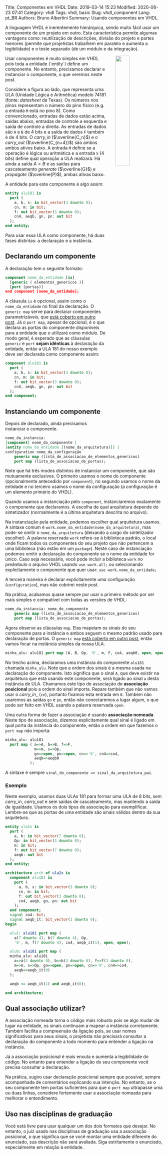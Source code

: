 Title: Componentes em VHDL
Date: 2019-03-14 15:23
Modified: 2020-06-23 07:41
Category: vhdl
Tags: vhdl, basic
Slug: vhdl_component
Lang: pt_BR
Authors: Bruno Albertini
Summary: Usando componentes em VHDL.

A linguagem VHDL é inerentemente hierárquica, sendo muito fácil usar um componente de um projeto em outro. Esta característica permite algumas vantagens como: reutilização de descrições, divisão do projeto e partes menores (permite que projetistas trabalhem em paralelo e aumenta a legibilidade) e o teste separado (de um módulo e da integração).

<img src='{static}/images/vhdl/74181simbolo.png' width="30%" align="right" style="padding-left:5%" />
Usar componentes é muito simples em VHDL pois toda a entidade (`entity`) define um componente. No entanto, precisamos declarar e instanciar o componente, o que veremos neste post.

Considere a figura ao lado, que representa uma ULA (Unidade Lógica e Aritmética) modelo 74181 (fonte: _datasheet_ da Texas). Os números nos pinos representam o número do pino físico (e.g. a entrada `M` está no pino 8). Como convencionado, entradas de dados estão acima, saídas abaixo, entradas de controle a esquerda e saída de controle a direita. As entradas de dados são `A` e `B` de 4 bits e a saída de dados `F` também é de 4 bits. O _carry_in_ ($\overline{C_n}$) e o _carry_out_ ($\overline{C_{n+4}}$) são ambos ambos ativos baixo. A entrada `M` define se a operação é lógica ou aritmética e a entrada `S` (4 bits) define qual operação a ULA realizará. Há ainda a saída $A=B$ e as saídas para cascateamento _generate_ ($\overline{G}$) e _propagate_ ($\overline{P}$), ambas ativas baixo.

A entidade para este componente é algo assim:
```vhdl
entity alu181 is
  port (
    a, b, s: in bit_vector(3 downto 0);
    cn, m: in bit;
    f: out bit_vector(3 downto 0);
    cn4, aeqb, gn, pn: out bit
  );
end entity;
```

Para usar essa ULA como componente, há duas fases distintas: a declaração e a instância.

## Declarando um componente

A declaração tem o seguinte formato:
```vhdl
component nome_da_entidade [is]
  [generic ( elementos_genericos )]
  [port (portas)]
end component [nome_da_entidade];
```

A cláusula `is` é opcional, assim como o `nome_da_entidade` no final da declaração. O `generic map` serve para declarar componentes parametrizáveis, que [está coberto em outro post]({filename}./l_generic_pt.md). Já o `port map`, apesar de opcional, é o que declara as portas do componente disponíveis para a entidade que o utilizará como módulo. De modo geral, é esperado que as cláusulas `generic` e `port` **sejam idênticas** à declaração da entidade, então a ULA 181 do nosso exemplo deve ser declarada como componente assim:
```vhdl
component alu181 is
  port (
    a, b, s: in bit_vector(3 downto 0);
    cn, m: in bit;
    f: out bit_vector(3 downto 0);
    cn4, aeqb, gn, pn: out bit
  );
end component;
```

## Instanciando um componente

Depois de declarado, ainda precisamos instanciar o componente.

```vhdl
nome_da_instancia:
[component] nome_do_componente |
[entity nome_da_entidade [(nome_da_arquitetura)]] |
configuration nome_da_configuração
	generic map (lista_de_associacao_de_elementos_genericos)
	port map (lista_de_associacao_de_portas);
```

Note que há três modos distintos de instanciar um componente, que são mutuamente exclusivos. O primeiro usamos o nome do componente (opcionalmente antecedido por `component`), no segundo usamos o nome da entidade e no terceiro usamos o nome da configuração (a configuração é um elemento primário do VHDL).

Quando usamos a instanciação pelo `component`, instanciaremos exatamente o componente que declaramos. A escolha de qual arquitetura depende do sintetizador (normalmente é a última arquitetura descrita no arquivo).

Na instanciação pela entidade, podemos escolher qual arquitetura usamos. A sintaxe comum é `work.nome_da_entidade(nome_da_arquitetura)`, mas pode-se omitir o `nome_da_arquitetura` (deixando a cargo do sintetizador escolher). A palavra reservada `work` refere-se à biblioteca padrão, o local onde ficam todos os componentes do seu projeto que não pertencem a uma biblioteca (não estão em um `package`). Neste caso de instanciação podemos omitir a declaração do componente se o nome da entidade for único. Caso seja necessário, você pode incluir a biblioteca `work` no preâmbulo o arquivo VHDL usando `use work.all;` ou selecionando explicitamente o componente que quer usar: `use work.nome_da_entidade;`

A terceira maneira é declarar explicitamente uma configuração (`configuration`), mas não cobrirei neste post.

Na prática, acabamos quase sempre por usar o primeiro método por ser mais simples e compatível com todas as versões de VHDL:
```vhdl
nome_da_instancia: nome_do_componente
	generic map (lista_de_associacao_de_elementos_genericos)
	port map (lista_de_associacao_de_portas);
```

Agora observe as cláusulas `map`. Elas mapeiam os sinais do seu componente para a instância e ambos seguem o mesmo padrão usado para declaração de portas. O `generic map` [está coberto em outro post]({filename}./l_generic_pt.md), então vamos focar na instância simples da nossa ULA.

```vhdl
minha_alu: alu181 port map (A, B, Op, '0', m, F, co4, aeqb0, open, open);
```

No trecho acima, declaramos uma instância do componente `alu181` chamada `minha_alu`. Note que a ordem dos sinais é a mesma usada na declaração do componente. Isto significa que o sinal `A`, que deve existir na arquitetura que está usando este componente, será ligado ao sinal `a` desta instância de ULA. Chamamos este tipo de associação de **associação posicional** pois a ordem do sinal importa. Repare também que não vamos usar o _carry_in__ (`cn`), portanto fixamos esta entrada em `0`. Também não usaremos as saídas `gn` e `pn`, então não conectaremos a lugar algum, o que pode ser feito em VHDL usando a palavra reservada `open`.

Uma outra forma de fazer a associação é usando **associação nomeada**. Neste tipo de associação, dizemos explicitamente qual sinal é ligado em qual porta da instância do componente, então a ordem em que fazemos o `port map` não importa:
```vhdl
minha_alu: alu181
  port map ( a=>A, b=>B, f=>F,
             m=>m, s=>Op,
             gn=>open, pn=>open, cn=>'0', cn4=>co4,
             aeqb=>aeqb0
           );
```

A sintaxe é sempre `sinal_do_componente => sinal_da_arquitetura_pai`.


### Exemplo

Neste exemplo, usamos duas ULAs 181 para formar uma ULA de 8 bits, sem _carry_in_, _carry_out_ e sem saídas de cascateamento, mas mantendo a saída de igualdade. Usamos os dois tipos de associação para exemplificar. Lembre-se que as portas de uma entidade são sinais válidos dentro da sua arquitetura.

```vhdl
entity ula2x is
  port (
    a, b: in bit_vector(7 downto 0);
    Op: in bit_vector(3 downto 0);
    m: in bit;
    f: out bit_vector(7 downto 0);
    aeqb: out bit
  );
end entity;

architecture arch of ula2x is
  component alu181 is
    port (
      a, b, s: in bit_vector(3 downto 0);
      cn, m: in bit;
      f: out bit_vector(3 downto 0);
      cn4, aeqb, gn, pn: out bit
    );
  end component;
  signal co4: bit;
  signal aeqb_it: bit_vector(1 downto 0);
begin

  alu1: alu181 port map (
    a(7 downto 4), b(7 downto 4), Op,
    '0', m, f(7 downto 4), co4, aeqb_it(1), open, open);

  alu0: alu181 port map (
  minha_alu: alu181
    a=>a(3 downto 0), b=>b(3 downto 0), f=>f(3 downto 0),
    m=>m, s=>Op, gn=>open, pn=>open, cn=>'0', cn4=>co4,
    aeqb=>aeqb_it(0)
  );

  aeqb <= aeqb_it(1) and aeqb_it(0);

end architecture;
```

## Qual associação utilizar?
A associação nomeada torna o código mais robusto pois se algo mudar de lugar na entidade, os sinais continuam a mapear a instância corretamente. Também facilita a compreensão da ligação pois, se usar nomes significativos para seus sinais, o projetista não precisará consultar a declaração do componente a todo momento para entender a ligação na instância.  

Já a associação posicional é mais enxuta e aumenta a legibilidade do código. No entanto para entender a ligação do seu componente você precisa consultar a declaração.

Na prática, sugiro usar declaração posicional sempre que possível, sempre acompanhada de comentários explicando sua intenção. No entanto, se o seu componente tem portas suficientes para que o `port map` ultrapasse uma ou duas linhas, considere fortemente usar a associação nomeada para melhorar o entendimento.


## Uso nas disciplinas de graduação
Você está livre para usar qualquer um dos dois formatos que desejar. No entanto, o juiz usado nas disciplinas de graduação usa a associação posicional, o que significa que se você montar uma entidade diferente do enunciado, sua descrição não será avaliada. Siga estritamente o enunciado, especialmente em relação à entidade.
